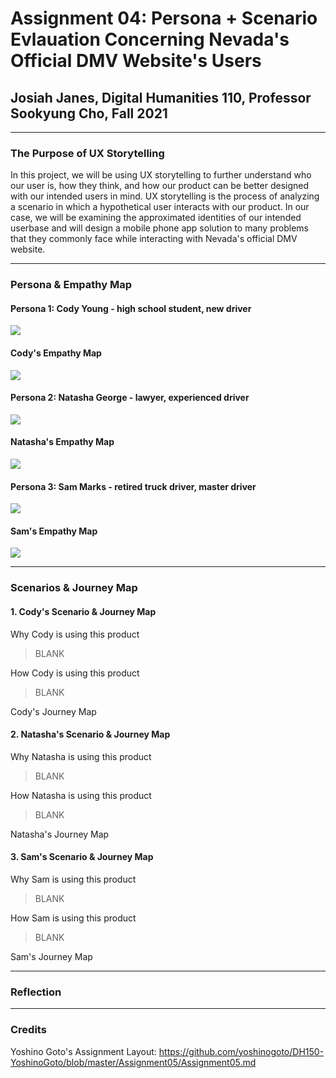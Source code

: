 # Assignment 04: Persona + Scenario Evlauation Concerning Nevada's Official DMV Website's Users

## Josiah Janes, Digital Humanities 110, Professor Sookyung Cho, Fall 2021

---

### The Purpose of UX Storytelling

In this project, we will be using UX storytelling to further understand who our user is, how they think, and how our product can be better designed with our intended users in mind. UX storytelling is the process of analyzing a scenario in which a hypothetical user interacts with our product. In our case, we will be examining the approximated identities of our intended userbase and will design a mobile phone app solution to many problems that they commonly face while interacting with Nevada's official DMV website. 

---

### Persona & Empathy Map

#### Persona 1: Cody Young - high school student, new driver
<img src="https://joxiah1.github.io/DH110-JosiahJanes/cody1">

#### Cody's Empathy Map
<img src="https://joxiah1.github.io/DH110-JosiahJanes/cody2">

#### Persona 2: Natasha George - lawyer, experienced driver
<img src="https://joxiah1.github.io/DH110-JosiahJanes/natasha1">

#### Natasha's Empathy Map
<img src="https://joxiah1.github.io/DH110-JosiahJanes/natasha2">

#### Persona 3: Sam Marks - retired truck driver, master driver
<img src="https://joxiah1.github.io/DH110-JosiahJanes/sam1">

#### Sam's Empathy Map
<img src="https://joxiah1.github.io/DH110-JosiahJanes/sam2">

---

### Scenarios & Journey Map

#### 1. Cody's Scenario & Journey Map

Why Cody is using this product
> BLANK

How Cody is using this product
> BLANK

Cody's Journey Map


#### 2. Natasha's Scenario & Journey Map

Why Natasha is using this product
> BLANK

How Natasha is using this product
> BLANK

Natasha's Journey Map

#### 3. Sam's Scenario & Journey Map

Why Sam is using this product
>BLANK

How Sam is using this product
>BLANK

Sam's Journey Map

---

### Reflection

---
### Credits
Yoshino Goto's Assignment Layout: https://github.com/yoshinogoto/DH150-YoshinoGoto/blob/master/Assignment05/Assignment05.md
